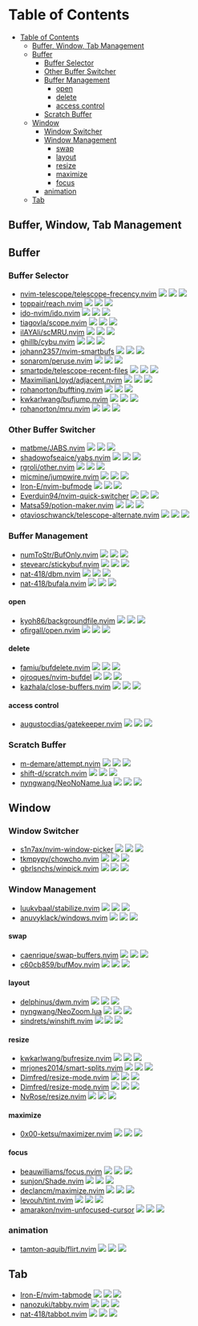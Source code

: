 # Table of Contents

- [Table of Contents](#table-of-contents)
  - [Buffer, Window, Tab Management](#buffer-window-tab-management)
  - [Buffer](#buffer)
    - [Buffer Selector](#buffer-selector)
    - [Other Buffer Switcher](#other-buffer-switcher)
    - [Buffer Management](#buffer-management)
      - [open](#open)
      - [delete](#delete)
      - [access control](#access-control)
    - [Scratch Buffer](#scratch-buffer)
  - [Window](#window)
    - [Window Switcher](#window-switcher)
    - [Window Management](#window-management)
      - [swap](#swap)
      - [layout](#layout)
      - [resize](#resize)
      - [maximize](#maximize)
      - [focus](#focus)
    - [animation](#animation)
  - [Tab](#tab)

## Buffer, Window, Tab Management

## Buffer

### Buffer Selector

- [nvim-telescope/telescope-frecency.nvim](https://github.com/nvim-telescope/telescope-frecency.nvim) ![](https://img.shields.io/github/stars/nvim-telescope/telescope-frecency.nvim) ![](https://img.shields.io/github/last-commit/nvim-telescope/telescope-frecency.nvim) ![](https://img.shields.io/github/commit-activity/y/nvim-telescope/telescope-frecency.nvim)
- [toppair/reach.nvim](https://github.com/toppair/reach.nvim) ![](https://img.shields.io/github/stars/toppair/reach.nvim) ![](https://img.shields.io/github/last-commit/toppair/reach.nvim) ![](https://img.shields.io/github/commit-activity/y/toppair/reach.nvim)
- [ido-nvim/ido.nvim](https://github.com/ido-nvim/ido.nvim) ![](https://img.shields.io/github/stars/ido-nvim/ido.nvim) ![](https://img.shields.io/github/last-commit/ido-nvim/ido.nvim) ![](https://img.shields.io/github/commit-activity/y/ido-nvim/ido.nvim)
- [tiagovla/scope.nvim](https://github.com/tiagovla/scope.nvim) ![](https://img.shields.io/github/stars/tiagovla/scope.nvim) ![](https://img.shields.io/github/last-commit/tiagovla/scope.nvim) ![](https://img.shields.io/github/commit-activity/y/tiagovla/scope.nvim)
- [ilAYAli/scMRU.nvim](https://github.com/ilAYAli/scMRU.nvim) ![](https://img.shields.io/github/stars/ilAYAli/scMRU.nvim) ![](https://img.shields.io/github/last-commit/ilAYAli/scMRU.nvim) ![](https://img.shields.io/github/commit-activity/y/ilAYAli/scMRU.nvim)
- [ghillb/cybu.nvim](https://github.com/ghillb/cybu.nvim) ![](https://img.shields.io/github/stars/ghillb/cybu.nvim) ![](https://img.shields.io/github/last-commit/ghillb/cybu.nvim) ![](https://img.shields.io/github/commit-activity/y/ghillb/cybu.nvim)
- [johann2357/nvim-smartbufs](https://github.com/johann2357/nvim-smartbufs) ![](https://img.shields.io/github/stars/johann2357/nvim-smartbufs) ![](https://img.shields.io/github/last-commit/johann2357/nvim-smartbufs) ![](https://img.shields.io/github/commit-activity/y/johann2357/nvim-smartbufs)
- [sonarom/peruse.nvim](https://github.com/sonarom/peruse.nvim) ![](https://img.shields.io/github/stars/sonarom/peruse.nvim) ![](https://img.shields.io/github/last-commit/sonarom/peruse.nvim) ![](https://img.shields.io/github/commit-activity/y/sonarom/peruse.nvim)
- [smartpde/telescope-recent-files](https://github.com/smartpde/telescope-recent-files) ![](https://img.shields.io/github/stars/smartpde/telescope-recent-files) ![](https://img.shields.io/github/last-commit/smartpde/telescope-recent-files) ![](https://img.shields.io/github/commit-activity/y/smartpde/telescope-recent-files)
- [MaximilianLloyd/adjacent.nvim](https://github.com/MaximilianLloyd/adjacent.nvim) ![](https://img.shields.io/github/stars/MaximilianLloyd/adjacent.nvim) ![](https://img.shields.io/github/last-commit/MaximilianLloyd/adjacent.nvim) ![](https://img.shields.io/github/commit-activity/y/MaximilianLloyd/adjacent.nvim)
- [rohanorton/buffting.nvim](https://github.com/rohanorton/buffting.nvim) ![](https://img.shields.io/github/stars/rohanorton/buffting.nvim) ![](https://img.shields.io/github/last-commit/rohanorton/buffting.nvim) ![](https://img.shields.io/github/commit-activity/y/rohanorton/buffting.nvim)
- [kwkarlwang/bufjump.nvim](https://github.com/kwkarlwang/bufjump.nvim) ![](https://img.shields.io/github/stars/kwkarlwang/bufjump.nvim) ![](https://img.shields.io/github/last-commit/kwkarlwang/bufjump.nvim) ![](https://img.shields.io/github/commit-activity/y/kwkarlwang/bufjump.nvim)
- [rohanorton/mru.nvim](https://github.com/rohanorton/mru.nvim) ![](https://img.shields.io/github/stars/rohanorton/mru.nvim) ![](https://img.shields.io/github/last-commit/rohanorton/mru.nvim) ![](https://img.shields.io/github/commit-activity/y/rohanorton/mru.nvim)

### Other Buffer Switcher

- [matbme/JABS.nvim](https://github.com/matbme/JABS.nvim) ![](https://img.shields.io/github/stars/matbme/JABS.nvim) ![](https://img.shields.io/github/last-commit/matbme/JABS.nvim) ![](https://img.shields.io/github/commit-activity/y/matbme/JABS.nvim)
- [shadowofseaice/yabs.nvim](https://github.com/shadowofseaice/yabs.nvim) ![](https://img.shields.io/github/stars/shadowofseaice/yabs.nvim) ![](https://img.shields.io/github/last-commit/shadowofseaice/yabs.nvim) ![](https://img.shields.io/github/commit-activity/y/shadowofseaice/yabs.nvim)
- [rgroli/other.nvim](https://github.com/rgroli/other.nvim) ![](https://img.shields.io/github/stars/rgroli/other.nvim) ![](https://img.shields.io/github/last-commit/rgroli/other.nvim) ![](https://img.shields.io/github/commit-activity/y/rgroli/other.nvim)
- [micmine/jumpwire.nvim](https://github.com/micmine/jumpwire.nvim) ![](https://img.shields.io/github/stars/micmine/jumpwire.nvim) ![](https://img.shields.io/github/last-commit/micmine/jumpwire.nvim) ![](https://img.shields.io/github/commit-activity/y/micmine/jumpwire.nvim)
- [Iron-E/nvim-bufmode](https://github.com/Iron-E/nvim-bufmode) ![](https://img.shields.io/github/stars/Iron-E/nvim-bufmode) ![](https://img.shields.io/github/last-commit/Iron-E/nvim-bufmode) ![](https://img.shields.io/github/commit-activity/y/Iron-E/nvim-bufmode)
- [Everduin94/nvim-quick-switcher](https://github.com/Everduin94/nvim-quick-switcher) ![](https://img.shields.io/github/stars/Everduin94/nvim-quick-switcher) ![](https://img.shields.io/github/last-commit/Everduin94/nvim-quick-switcher) ![](https://img.shields.io/github/commit-activity/y/Everduin94/nvim-quick-switcher)
- [Matsa59/potion-maker.nvim](https://github.com/Matsa59/potion-maker.nvim) ![](https://img.shields.io/github/stars/Matsa59/potion-maker.nvim) ![](https://img.shields.io/github/last-commit/Matsa59/potion-maker.nvim) ![](https://img.shields.io/github/commit-activity/y/Matsa59/potion-maker.nvim)
- [otavioschwanck/telescope-alternate.nvim](https://github.com/otavioschwanck/telescope-alternate.nvim) ![](https://img.shields.io/github/stars/otavioschwanck/telescope-alternate.nvim) ![](https://img.shields.io/github/last-commit/otavioschwanck/telescope-alternate.nvim) ![](https://img.shields.io/github/commit-activity/y/otavioschwanck/telescope-alternate.nvim)

### Buffer Management

- [numToStr/BufOnly.nvim](https://github.com/numToStr/BufOnly.nvim) ![](https://img.shields.io/github/stars/numToStr/BufOnly.nvim) ![](https://img.shields.io/github/last-commit/numToStr/BufOnly.nvim) ![](https://img.shields.io/github/commit-activity/y/numToStr/BufOnly.nvim)
- [stevearc/stickybuf.nvim](https://github.com/stevearc/stickybuf.nvim) ![](https://img.shields.io/github/stars/stevearc/stickybuf.nvim) ![](https://img.shields.io/github/last-commit/stevearc/stickybuf.nvim) ![](https://img.shields.io/github/commit-activity/y/stevearc/stickybuf.nvim)
- [nat-418/dbm.nvim](https://github.com/nat-418/dbm.nvim) ![](https://img.shields.io/github/stars/nat-418/dbm.nvim) ![](https://img.shields.io/github/last-commit/nat-418/dbm.nvim) ![](https://img.shields.io/github/commit-activity/y/nat-418/dbm.nvim)
- [nat-418/bufala.nvim](https://github.com/nat-418/bufala.nvim) ![](https://img.shields.io/github/stars/nat-418/bufala.nvim) ![](https://img.shields.io/github/last-commit/nat-418/bufala.nvim) ![](https://img.shields.io/github/commit-activity/y/nat-418/bufala.nvim)

#### open

- [kyoh86/backgroundfile.nvim](https://github.com/kyoh86/backgroundfile.nvim) ![](https://img.shields.io/github/stars/kyoh86/backgroundfile.nvim) ![](https://img.shields.io/github/last-commit/kyoh86/backgroundfile.nvim) ![](https://img.shields.io/github/commit-activity/y/kyoh86/backgroundfile.nvim)
- [ofirgall/open.nvim](https://github.com/ofirgall/open.nvim) ![](https://img.shields.io/github/stars/ofirgall/open.nvim) ![](https://img.shields.io/github/last-commit/ofirgall/open.nvim) ![](https://img.shields.io/github/commit-activity/y/ofirgall/open.nvim)

#### delete

- [famiu/bufdelete.nvim](https://github.com/famiu/bufdelete.nvim) ![](https://img.shields.io/github/stars/famiu/bufdelete.nvim) ![](https://img.shields.io/github/last-commit/famiu/bufdelete.nvim) ![](https://img.shields.io/github/commit-activity/y/famiu/bufdelete.nvim)
- [ojroques/nvim-bufdel](https://github.com/ojroques/nvim-bufdel) ![](https://img.shields.io/github/stars/ojroques/nvim-bufdel) ![](https://img.shields.io/github/last-commit/ojroques/nvim-bufdel) ![](https://img.shields.io/github/commit-activity/y/ojroques/nvim-bufdel)
- [kazhala/close-buffers.nvim](https://github.com/kazhala/close-buffers.nvim) ![](https://img.shields.io/github/stars/kazhala/close-buffers.nvim) ![](https://img.shields.io/github/last-commit/kazhala/close-buffers.nvim) ![](https://img.shields.io/github/commit-activity/y/kazhala/close-buffers.nvim)

#### access control

- [augustocdias/gatekeeper.nvim](https://github.com/augustocdias/gatekeeper.nvim) ![](https://img.shields.io/github/stars/augustocdias/gatekeeper.nvim) ![](https://img.shields.io/github/last-commit/augustocdias/gatekeeper.nvim) ![](https://img.shields.io/github/commit-activity/y/augustocdias/gatekeeper.nvim)

### Scratch Buffer

- [m-demare/attempt.nvim](https://github.com/m-demare/attempt.nvim) ![](https://img.shields.io/github/stars/m-demare/attempt.nvim) ![](https://img.shields.io/github/last-commit/m-demare/attempt.nvim) ![](https://img.shields.io/github/commit-activity/y/m-demare/attempt.nvim)
- [shift-d/scratch.nvim](https://github.com/shift-d/scratch.nvim) ![](https://img.shields.io/github/stars/shift-d/scratch.nvim) ![](https://img.shields.io/github/last-commit/shift-d/scratch.nvim) ![](https://img.shields.io/github/commit-activity/y/shift-d/scratch.nvim)
- [nyngwang/NeoNoName.lua](https://github.com/nyngwang/NeoNoName.lua) ![](https://img.shields.io/github/stars/nyngwang/NeoNoName.lua) ![](https://img.shields.io/github/last-commit/nyngwang/NeoNoName.lua) ![](https://img.shields.io/github/commit-activity/y/nyngwang/NeoNoName.lua)

## Window

### Window Switcher

- [s1n7ax/nvim-window-picker](https://github.com/s1n7ax/nvim-window-picker) ![](https://img.shields.io/github/stars/s1n7ax/nvim-window-picker) ![](https://img.shields.io/github/last-commit/s1n7ax/nvim-window-picker) ![](https://img.shields.io/github/commit-activity/y/s1n7ax/nvim-window-picker)
- [tkmpypy/chowcho.nvim](https://github.com/tkmpypy/chowcho.nvim) ![](https://img.shields.io/github/stars/tkmpypy/chowcho.nvim) ![](https://img.shields.io/github/last-commit/tkmpypy/chowcho.nvim) ![](https://img.shields.io/github/commit-activity/y/tkmpypy/chowcho.nvim)
- [gbrlsnchs/winpick.nvim](https://github.com/gbrlsnchs/winpick.nvim) ![](https://img.shields.io/github/stars/gbrlsnchs/winpick.nvim) ![](https://img.shields.io/github/last-commit/gbrlsnchs/winpick.nvim) ![](https://img.shields.io/github/commit-activity/y/gbrlsnchs/winpick.nvim)

### Window Management

- [luukvbaal/stabilize.nvim](https://github.com/luukvbaal/stabilize.nvim) ![](https://img.shields.io/github/stars/luukvbaal/stabilize.nvim) ![](https://img.shields.io/github/last-commit/luukvbaal/stabilize.nvim) ![](https://img.shields.io/github/commit-activity/y/luukvbaal/stabilize.nvim)
- [anuvyklack/windows.nvim](https://github.com/anuvyklack/windows.nvim) ![](https://img.shields.io/github/stars/anuvyklack/windows.nvim) ![](https://img.shields.io/github/last-commit/anuvyklack/windows.nvim) ![](https://img.shields.io/github/commit-activity/y/anuvyklack/windows.nvim)

#### swap

- [caenrique/swap-buffers.nvim](https://github.com/caenrique/swap-buffers.nvim) ![](https://img.shields.io/github/stars/caenrique/swap-buffers.nvim) ![](https://img.shields.io/github/last-commit/caenrique/swap-buffers.nvim) ![](https://img.shields.io/github/commit-activity/y/caenrique/swap-buffers.nvim)
- [c60cb859/bufMov.nvim](https://github.com/c60cb859/bufMov.nvim) ![](https://img.shields.io/github/stars/c60cb859/bufMov.nvim) ![](https://img.shields.io/github/last-commit/c60cb859/bufMov.nvim) ![](https://img.shields.io/github/commit-activity/y/c60cb859/bufMov.nvim)

#### layout

- [delphinus/dwm.nvim](https://github.com/delphinus/dwm.nvim) ![](https://img.shields.io/github/stars/delphinus/dwm.nvim) ![](https://img.shields.io/github/last-commit/delphinus/dwm.nvim) ![](https://img.shields.io/github/commit-activity/y/delphinus/dwm.nvim)
- [nyngwang/NeoZoom.lua](https://github.com/nyngwang/NeoZoom.lua) ![](https://img.shields.io/github/stars/nyngwang/NeoZoom.lua) ![](https://img.shields.io/github/last-commit/nyngwang/NeoZoom.lua) ![](https://img.shields.io/github/commit-activity/y/nyngwang/NeoZoom.lua)
- [sindrets/winshift.nvim](https://github.com/sindrets/winshift.nvim) ![](https://img.shields.io/github/stars/sindrets/winshift.nvim) ![](https://img.shields.io/github/last-commit/sindrets/winshift.nvim) ![](https://img.shields.io/github/commit-activity/y/sindrets/winshift.nvim)

#### resize

- [kwkarlwang/bufresize.nvim](https://github.com/kwkarlwang/bufresize.nvim) ![](https://img.shields.io/github/stars/kwkarlwang/bufresize.nvim) ![](https://img.shields.io/github/last-commit/kwkarlwang/bufresize.nvim) ![](https://img.shields.io/github/commit-activity/y/kwkarlwang/bufresize.nvim)
- [mrjones2014/smart-splits.nvim](https://github.com/mrjones2014/smart-splits.nvim) ![](https://img.shields.io/github/stars/mrjones2014/smart-splits.nvim) ![](https://img.shields.io/github/last-commit/mrjones2014/smart-splits.nvim) ![](https://img.shields.io/github/commit-activity/y/mrjones2014/smart-splits.nvim)
- [Dimfred/resize-mode.nvim](https://github.com/Dimfred/resize-mode.nvim) ![](https://img.shields.io/github/stars/Dimfred/resize-mode.nvim) ![](https://img.shields.io/github/last-commit/Dimfred/resize-mode.nvim) ![](https://img.shields.io/github/commit-activity/y/Dimfred/resize-mode.nvim)
- [Dimfred/resize-mode.nvim](https://github.com/Dimfred/resize-mode.nvim) ![](https://img.shields.io/github/stars/Dimfred/resize-mode.nvim) ![](https://img.shields.io/github/last-commit/Dimfred/resize-mode.nvim) ![](https://img.shields.io/github/commit-activity/y/Dimfred/resize-mode.nvim)
- [NvRose/resize.nvim](https://github.com/NvRose/resize.nvim) ![](https://img.shields.io/github/stars/NvRose/resize.nvim) ![](https://img.shields.io/github/last-commit/NvRose/resize.nvim) ![](https://img.shields.io/github/commit-activity/y/NvRose/resize.nvim)

#### maximize

- [0x00-ketsu/maximizer.nvim](https://github.com/0x00-ketsu/maximizer.nvim) ![](https://img.shields.io/github/stars/0x00-ketsu/maximizer.nvim) ![](https://img.shields.io/github/last-commit/0x00-ketsu/maximizer.nvim) ![](https://img.shields.io/github/commit-activity/y/0x00-ketsu/maximizer.nvim)

#### focus

- [beauwilliams/focus.nvim](https://github.com/beauwilliams/focus.nvim) ![](https://img.shields.io/github/stars/beauwilliams/focus.nvim) ![](https://img.shields.io/github/last-commit/beauwilliams/focus.nvim) ![](https://img.shields.io/github/commit-activity/y/beauwilliams/focus.nvim)
- [sunjon/Shade.nvim](https://github.com/sunjon/Shade.nvim) ![](https://img.shields.io/github/stars/sunjon/Shade.nvim) ![](https://img.shields.io/github/last-commit/sunjon/Shade.nvim) ![](https://img.shields.io/github/commit-activity/y/sunjon/Shade.nvim)
- [declancm/maximize.nvim](https://github.com/declancm/maximize.nvim) ![](https://img.shields.io/github/stars/declancm/maximize.nvim) ![](https://img.shields.io/github/last-commit/declancm/maximize.nvim) ![](https://img.shields.io/github/commit-activity/y/declancm/maximize.nvim)
- [levouh/tint.nvim](https://github.com/levouh/tint.nvim) ![](https://img.shields.io/github/stars/levouh/tint.nvim) ![](https://img.shields.io/github/last-commit/levouh/tint.nvim) ![](https://img.shields.io/github/commit-activity/y/levouh/tint.nvim)
- [amarakon/nvim-unfocused-cursor](https://github.com/amarakon/nvim-unfocused-cursor) ![](https://img.shields.io/github/stars/amarakon/nvim-unfocused-cursor) ![](https://img.shields.io/github/last-commit/amarakon/nvim-unfocused-cursor) ![](https://img.shields.io/github/commit-activity/y/amarakon/nvim-unfocused-cursor)

### animation

- [tamton-aquib/flirt.nvim](https://github.com/tamton-aquib/flirt.nvim) ![](https://img.shields.io/github/stars/tamton-aquib/flirt.nvim) ![](https://img.shields.io/github/last-commit/tamton-aquib/flirt.nvim) ![](https://img.shields.io/github/commit-activity/y/tamton-aquib/flirt.nvim)

## Tab

- [Iron-E/nvim-tabmode](https://github.com/Iron-E/nvim-tabmode) ![](https://img.shields.io/github/stars/Iron-E/nvim-tabmode) ![](https://img.shields.io/github/last-commit/Iron-E/nvim-tabmode) ![](https://img.shields.io/github/commit-activity/y/Iron-E/nvim-tabmode)
- [nanozuki/tabby.nvim](https://github.com/nanozuki/tabby.nvim) ![](https://img.shields.io/github/stars/nanozuki/tabby.nvim) ![](https://img.shields.io/github/last-commit/nanozuki/tabby.nvim) ![](https://img.shields.io/github/commit-activity/y/nanozuki/tabby.nvim)
- [nat-418/tabbot.nvim](https://github.com/nat-418/tabbot.nvim) ![](https://img.shields.io/github/stars/nat-418/tabbot.nvim) ![](https://img.shields.io/github/last-commit/nat-418/tabbot.nvim) ![](https://img.shields.io/github/commit-activity/y/nat-418/tabbot.nvim)
